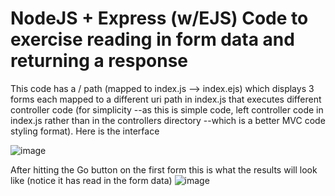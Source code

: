 # NodeJS + Express (w/EJS) Code to exercise reading in form data and returning a response

This code has a / path (mapped to index.js --> index.ejs) which displays 3 forms each mapped to a different 
uri path in index.js that executes different controller code (for simplicity --as this is simple code, left controller
code in index.js rather than in the controllers directory --which is a better MVC code styling format).   Here is the interface

![image](https://github.com/grewe/FormData/assets/11790686/58f45881-96d6-4275-82a1-f8b291d1475c)


After hitting the Go button on the first form this is what the results will look like (notice it has read in the form data)
![image](https://github.com/grewe/FormData/assets/11790686/06ab7aed-cdaf-4e18-867b-2bf82061a372)
